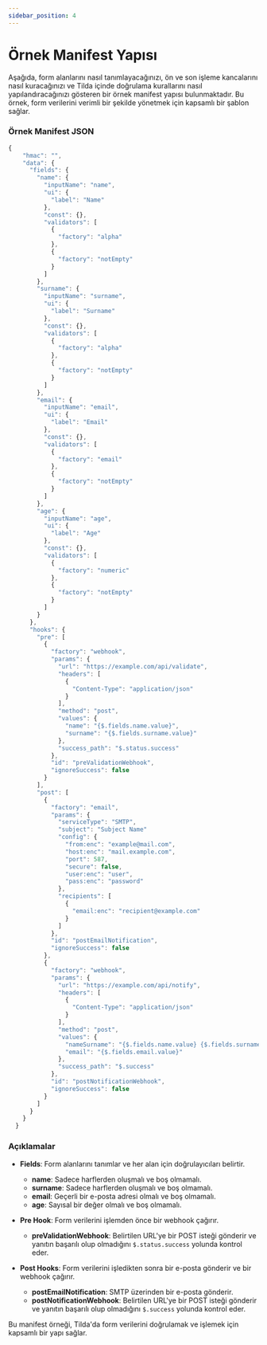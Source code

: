 ```yaml
---
sidebar_position: 4
---
```


# Örnek Manifest Yapısı

Aşağıda, form alanlarını nasıl tanımlayacağınızı, ön ve son işleme kancalarını nasıl kuracağınızı ve Tilda içinde doğrulama kurallarını nasıl yapılandıracağınızı gösteren bir örnek manifest yapısı bulunmaktadır. Bu örnek, form verilerini verimli bir şekilde yönetmek için kapsamlı bir şablon sağlar.

### Örnek Manifest JSON

```jsx title="manifest.json"
{
    "hmac": "",
    "data": {
      "fields": {
        "name": {
          "inputName": "name",
          "ui": {
            "label": "Name"
          },
          "const": {},
          "validators": [
            {
              "factory": "alpha"
            },
            {
              "factory": "notEmpty"
            }
          ]
        },
        "surname": {
          "inputName": "surname",
          "ui": {
            "label": "Surname"
          },
          "const": {},
          "validators": [
            {
              "factory": "alpha"
            },
            {
              "factory": "notEmpty"
            }
          ]
        },
        "email": {
          "inputName": "email",
          "ui": {
            "label": "Email"
          },
          "const": {},
          "validators": [
            {
              "factory": "email"
            },
            {
              "factory": "notEmpty"
            }
          ]
        },
        "age": {
          "inputName": "age",
          "ui": {
            "label": "Age"
          },
          "const": {},
          "validators": [
            {
              "factory": "numeric"
            },
            {
              "factory": "notEmpty"
            }
          ]
        }
      },
      "hooks": {
        "pre": [
          {
            "factory": "webhook",
            "params": {
              "url": "https://example.com/api/validate",
              "headers": [
                {
                  "Content-Type": "application/json"
                }
              ],
              "method": "post",
              "values": {
                "name": "{$.fields.name.value}",
                "surname": "{$.fields.surname.value}"
              },
              "success_path": "$.status.success"
            },
            "id": "preValidationWebhook",
            "ignoreSuccess": false
          }
        ],
        "post": [
          {
            "factory": "email",
            "params": {
              "serviceType": "SMTP",
              "subject": "Subject Name"
              "config": {
                "from:enc": "example@mail.com",
                "host:enc": "mail.example.com",
                "port": 587,
                "secure": false,
                "user:enc": "user",
                "pass:enc": "password"
              },
              "recipients": [
                {
                  "email:enc": "recipient@example.com"
                }
              ]
            },
            "id": "postEmailNotification",
            "ignoreSuccess": false
          },
          {
            "factory": "webhook",
            "params": {
              "url": "https://example.com/api/notify",
              "headers": [
                {
                  "Content-Type": "application/json"
                }
              ],
              "method": "post",
              "values": {
                "nameSurname": "{$.fields.name.value} {$.fields.surname.value}",
                "email": "{$.fields.email.value}"
              },
              "success_path": "$.success"
            },
            "id": "postNotificationWebhook",
            "ignoreSuccess": false
          }
        ]
      }
    }
  }
```

### Açıklamalar

- **Fields**: Form alanlarını tanımlar ve her alan için doğrulayıcıları belirtir.
  - **name**: Sadece harflerden oluşmalı ve boş olmamalı.
  - **surname**: Sadece harflerden oluşmalı ve boş olmamalı.
  - **email**: Geçerli bir e-posta adresi olmalı ve boş olmamalı.
  - **age**: Sayısal bir değer olmalı ve boş olmamalı.

- **Pre Hook**: Form verilerini işlemden önce bir webhook çağırır.
  - **preValidationWebhook**: Belirtilen URL'ye bir POST isteği gönderir ve yanıtın başarılı olup olmadığını `$.status.success` yolunda kontrol eder.

- **Post Hooks**: Form verilerini işledikten sonra bir e-posta gönderir ve bir webhook çağırır.
  - **postEmailNotification**: SMTP üzerinden bir e-posta gönderir.
  - **postNotificationWebhook**: Belirtilen URL'ye bir POST isteği gönderir ve yanıtın başarılı olup olmadığını `$.success` yolunda kontrol eder.

Bu manifest örneği, Tilda'da form verilerini doğrulamak ve işlemek için kapsamlı bir yapı sağlar.
